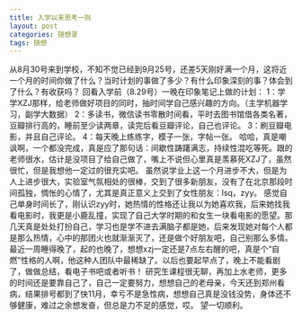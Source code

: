 ```yaml
---
title: 入学以来思考一则
layout: post
categories: 随想录
tags: 随想
---
```

从8月30号来到学校，不知不觉已经到9月25号，还差5天刚好满一个月，这将近一个月的时间你做了什么？当时计划的事做了多少？有什么印象深刻的事？体会到了什么？有收获吗？
    回看入学前（8.29号）一晚在印象笔记上做的计划：
    1：学学XZJ那样，给老师做好项目的同时，抽时间学自己感兴趣的方向。（主学机器学习，副学大数据）
    2：多读书，微信读书零散时间看，平时去图书馆借各类名著，豆瓣排行高的，睡前至少读两章，读完后看豆瓣评论，自己也评论。
    3：刷豆瓣电影，并且自己评论。
    4：每天晚上练练字，模子一张，字帖一张。
    哈哈，真是嘲讽啊，一个都没完成，真是应了那句话：间歇性踌躇满志，持续性混吃等死。跟的老师很水，估计是没项目了给自己做了，嘴上不说但心里真是羡慕死XZJ了，虽然很忙，但是我想他一定过的很充实吧。
    虽然说学业上这一个月进步不大，但是为人上进步很大，实验室气氛相处的很棒，交到了很多新朋友，没有了在北京那段时间孤独，惆怅的心情了，尤其是真正意义上交到了女性朋友：lsq，zyy。
    感觉自己单身时间长了，刚认识zyy时，她热情的性格还让我以为她喜欢我，后来她找我看电影时，我更是小鹿乱撞，实现了自己大学时期的和女生一块看电影的愿望。那几天真是处处打扮自己，学习也是学不进去满脑子都是她，后来发现她对每个人都是那么热情，心中的那团火也就渐渐灭了，还是做个好朋友吧，自己别那么多情。
    最近一周睡得晚了，起的也晚了，想想xzj一定还是7点左右醒的吧，真是个“自燃”性格的人啊，他这种人团队中最稀缺了。以后也要起早点了，晚上不能看剧了，做做总结，看电子书吧或者听书！
    研究生课程很无聊，再加上水老师，更多的时间还是要靠自己了，自己一定要努力，想想自己的老母亲，今天还到郑州看病，结果排号都到了快11月，幸亏不是急性病，想想自己真是没钱没势，身体还不够健康，难过之余想发奋，但总是力不足的感觉，哎。
    望一切顺利。